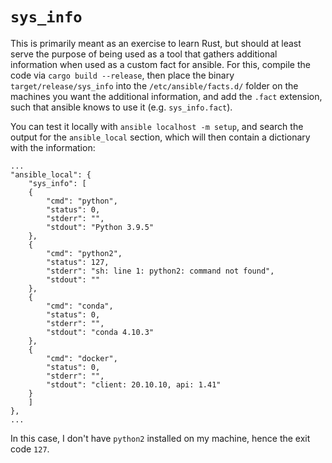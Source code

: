 # `sys_info`
This is primarily meant as an exercise to learn Rust, but should at least serve the purpose of being used as a tool that gathers additional information when used as a custom fact for ansible.
For this, compile the code via `cargo build --release`, then place the binary `target/release/sys_info` into the `/etc/ansible/facts.d/` folder on the machines you want the additional information, and add the `.fact` extension, such that ansible knows to use it (e.g. `sys_info.fact`). 

You can test it locally with `ansible localhost -m setup`, and search the output for the `ansible_local` section, which will then contain a dictionary with the information:

```
...
"ansible_local": {
    "sys_info": [
	{
	    "cmd": "python",
	    "status": 0,
	    "stderr": "",
	    "stdout": "Python 3.9.5"
	},
	{
	    "cmd": "python2",
	    "status": 127,
	    "stderr": "sh: line 1: python2: command not found",
	    "stdout": ""
	},
	{
	    "cmd": "conda",
	    "status": 0,
	    "stderr": "",
	    "stdout": "conda 4.10.3"
	},
	{
	    "cmd": "docker",
	    "status": 0,
	    "stderr": "",
	    "stdout": "client: 20.10.10, api: 1.41"
	}
    ]
},
...
```

In this case, I don't have `python2` installed on my machine, hence the exit code `127`. 
